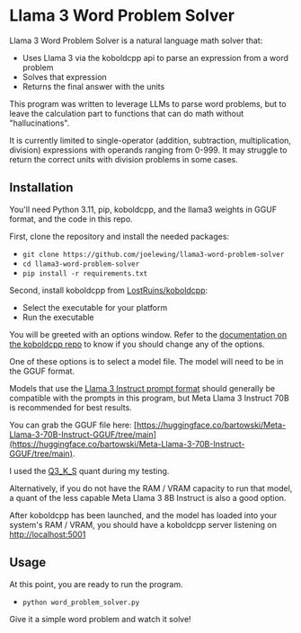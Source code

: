 # Llama 3 Word Problem Solver

Llama 3 Word Problem Solver is a natural language math solver that:

- Uses Llama 3 via the koboldcpp api to parse an expression from a word problem
- Solves that expression
- Returns the final answer with the units


This program was written to leverage LLMs to parse word problems, but to leave the calculation part to functions that can do math without "hallucinations".

It is currently limited to single-operator (addition, subtraction, multiplication, division) expressions with operands ranging from 0-999. It may struggle to return the correct units with division problems in some cases.

## Installation

You'll need Python 3.11, pip, koboldcpp, and the llama3 weights in GGUF format, and the code in this repo.

First, clone the repository and install the needed packages:
- `git clone https://github.com/joelewing/llama3-word-problem-solver`
- `cd llama3-word-problem-solver`
- `pip install -r requirements.txt`

Second, install koboldcpp from [LostRuins/koboldcpp](https://github.com/LostRuins/koboldcpp): 
- Select the executable for your platform
- Run the executable

You will be greeted with an options window. Refer to the [documentation on the koboldcpp repo](https://github.com/LostRuins/koboldcpp/wiki) to know if you should change any of the options.

One of these options is to select a model file. The model will need to be in the GGUF format. 

Models that use the [Llama 3 Instruct prompt format](https://llama.meta.com/docs/model-cards-and-prompt-formats/meta-llama-3/) should generally be compatible with the prompts in this program, but Meta Llama 3 Instruct 70B is recommended for best results. 

You can grab the GGUF file here: [https://huggingface.co/bartowski/Meta-Llama-3-70B-Instruct-GGUF/tree/main](https://huggingface.co/bartowski/Meta-Llama-3-70B-Instruct-GGUF/tree/main). 

I used the [Q3_K_S](https://huggingface.co/bartowski/Meta-Llama-3-70B-Instruct-GGUF/blob/main/Meta-Llama-3-70B-Instruct-Q3_K_S.gguf) quant during my testing. 

Alternatively, if you do not have the RAM / VRAM capacity to run that model, a quant of the less capable Meta Llama 3 8B Instruct is also a good option.

After koboldcpp has been launched, and the model has loaded into your system's RAM / VRAM, you should have a koboldcpp server listening on [http://localhost:5001](http://localhost:5001)

## Usage

At this point, you are ready to run the program.
- `python word_problem_solver.py`

Give it a simple word problem and watch it solve!



